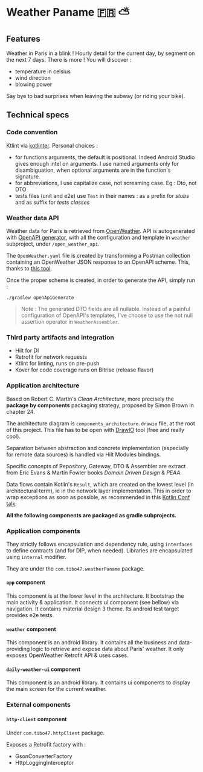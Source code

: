 # Weather Paname 🇫🇷 ⛅

## Features

Weather in Paris in a blink !
Hourly detail for the current day, by segment on the next 7 days.
There is more ! You will discover : 
- temperature in celsius
- wind direction
- blowing power

Say bye to bad surprises when leaving the subway (or riding your bike).

## Technical specs

### Code convention

Ktlint via [kotlinter](https://github.com/jeremymailen/kotlinter-gradle).
Personal choices :
- for functions arguments, the default is positional. Indeed Android Studio gives enough intel on arguments.
I use named arguments only for disambiguation, when optional arguments are in the function's signature.
- for abbreviations, I use capitalize case, not screaming case. Eg : Dto, not DTO
- tests files (unit and e2e) use `Test` in their names : as a prefix for _stubs_ and as suffix for _tests classes_

### Weather data API

Weather data for Paris is retrieved from [OpenWeather](https://openweathermap.org/).
API is autogenerated with [OpenAPI generator](https://openapi-generator.tech/), with all the configuration
and template in `weather` subproject, under `/open_weather_api`.

The `OpenWeather.yaml` file is created by transforming a Postman collection containing an OpenWeather
JSON response to an OpenAPI scheme. This, thanks to [this tool](https://kevinswiber.github.io/postman2openapi/).

Once the proper scheme is created, in order to generate the API, simply run :

```
./gradlew openApiGenerate
```

> Note : The generated DTO fields are all nullable. Instead of a painful configuration of OpenAPI's 
> templates, I've choose to use the not null assertion operator in `WeatherAssembler`.

### Third party artifacts and integration

- Hilt for DI
- Retrofit for network requests
- Ktlint for linting, runs on pre-push
- Kover for code coverage runs on Bitrise (release flavor)

### Application architecture

Based on Robert C. Martin's _Clean Architecture_, more precisely the **package by components** packaging strategy,
proposed by Simon Brown in chapter 24.

The architecture diagram is `components_architecture.drawio` file, at the root of this project.
This file has to be open with [DrawIO](https://app.diagrams.net/) tool (free and really cool).

Separation between abstraction and concrete implementation (especially for remote data sources) is handled via
Hilt Modules bindings.

Specific concepts of Repository, Gateway, DTO & Assembler are extract from Eric Evans & Martin Fowler 
books _Domain Driven Design_ & _PEAA_.

Data flows contain Kotlin's `Result`, which are created on the lowest level (in architectural term), ie
in the network layer implementation. This in order to wrap exceptions as soon as possible, as recommended 
in this [Kotlin Conf talk](https://www.youtube.com/watch?v=pvYAQNT4o0I).

**All the following components are packaged as gradle subprojects.**

### Application components

They strictly follows encapsulation and dependency rule, using `interfaces` to define contracts (and for DIP, when needed).
Libraries are encapsulated using `internal` modifier.

They are under the `com.tibo47.weatherPaname` package.

#### `app` component

This component is at the lower level in the architecture. It bootstrap the main activity & application.
It connects ui component (see bellow) via navigation. It contains material design 3 theme.
Its android test target provides e2e tests.

#### `weather` component

This component is an android library. It contains all the business and data-providing
logic to retrieve and expose data about Paris' weather. It only exposes OpenWeather Retrofit API & uses cases.

#### `daily-weather-ui` component

This component is an android library. It contains ui components to display the main screen for the
current weather.

### External components

#### `http-client` component

Under `com.tibo47.httpClient` package.

Exposes a Retrofit factory with :
- GsonConverterFactory
- HttpLoggingInterceptor

